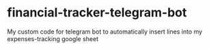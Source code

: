 # financial-tracker-telegram-bot
My custom code for telegram bot to automatically insert lines into my expenses-tracking google sheet

